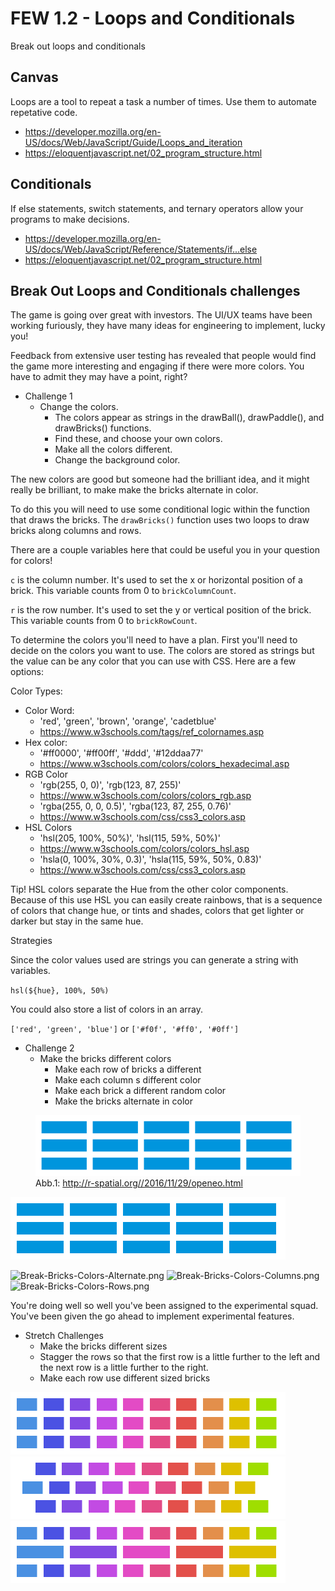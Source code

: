 # FEW 1.2 - Loops and Conditionals

Break out loops and conditionals

## Canvas 

Loops are a tool to repeat a task a number of times. 
Use them to automate repetative code. 

- https://developer.mozilla.org/en-US/docs/Web/JavaScript/Guide/Loops_and_iteration
- https://eloquentjavascript.net/02_program_structure.html

## Conditionals 

If else statements, switch statements, and ternary operators allow your programs to make decisions. 

- https://developer.mozilla.org/en-US/docs/Web/JavaScript/Reference/Statements/if...else
- https://eloquentjavascript.net/02_program_structure.html

## Break Out Loops and Conditionals challenges 

The game is going over great with investors. The UI/UX teams have been working furiously, they have many ideas for engineering to implement, lucky you!

Feedback from extensive user testing has revealed that people would find the game more interesting and engaging if there were more colors. You have to admit they may have a point, right?

- Challenge 1
  - Change the colors. 
    - The colors appear as strings in the drawBall(), drawPaddle(), and drawBricks() functions. 
    - Find these, and choose your own colors. 
    - Make all the colors different.
    - Change the background color. 

The new colors are good but someone had the brilliant idea, and it might really be brilliant, to make make the bricks alternate in color. 

To do this you will need to use some conditional logic within the function that draws the bricks. The `drawBricks()` function uses two loops to draw bricks along columns and rows. 

There are a couple variables here that could be useful you in your question for colors!

`c` is the column number. It's used to set the x or horizontal position of a brick. This variable counts from 0 to `brickColumnCount`. 

`r` is the row number. It's used to set the y or vertical position of the brick. This variable counts from 0 to `brickRowCount`. 

To determine the colors you'll need to have a plan. First you'll need to decide on the colors you want to use. The colors are stored as strings but the value can be any color that you can use with CSS. Here are a few options: 

Color Types: 

- Color Word: 
  - 'red', 'green', 'brown', 'orange', 'cadetblue'
  - https://www.w3schools.com/tags/ref_colornames.asp
- Hex color: 
  - '#ff0000', '#ff00ff', '#ddd', '#12ddaa77'
  - https://www.w3schools.com/colors/colors_hexadecimal.asp
- RGB Color
  - 'rgb(255, 0, 0)', 'rgb(123, 87, 255)'
  - https://www.w3schools.com/colors/colors_rgb.asp
  - 'rgba(255, 0, 0, 0.5)', 'rgba(123, 87, 255, 0.76)'
  - https://www.w3schools.com/css/css3_colors.asp
- HSL Colors
  - 'hsl(205, 100%, 50%)', 'hsl(115, 59%, 50%)'
  - https://www.w3schools.com/colors/colors_hsl.asp
  - 'hsla(0, 100%, 30%, 0.3)', 'hsla(115, 59%, 50%, 0.83)'
  - https://www.w3schools.com/css/css3_colors.asp

Tip! HSL colors separate the Hue from the other color components. Because of this use HSL you can easily create rainbows, that is a sequence of colors that change hue, or tints and shades, colors that get lighter or darker but stay in the same hue. 

Strategies

Since the color values used are strings you can generate a string with variables. 

`hsl(${hue}, 100%, 50%)`

You could also store a list of colors in an array. 

`['red', 'green', 'blue']` or `['#f0f', '#ff0', '#0ff']`

- Challenge 2 
  - Make the bricks different colors
    - Make each row of bricks a different
    - Make each column s different color
    - Make each brick a different random color
    - Make the bricks alternate in color
    
    
<figure>
    <img src='Break-Bricks-Colors.png' />
    <figcaption> Abb.1: <a href= "http://r-spatial.org//2016/11/29/openeo.html">http://r-spatial.org//2016/11/29/openeo.html </a> 
    </figcaption>
</figure>


![Break-Bricks-Colors.png](Break-Bricks-Colors.png)


![Break-Bricks-Colors-Alternate.png](Break-Bricks-Colors-Alternate.png)
![Break-Bricks-Colors-Columns.png](Break-Bricks-Colors-Columns.png)
![Break-Bricks-Colors-Rows.png](Break-Bricks-Colors-Rows.png)

You're doing well so well you've been assigned to the experimental squad. You've been given the go ahead to implement experimental features. 

- Stretch Challenges 
  - Make the bricks different sizes
  - Stagger the rows so that the first row is a little further to the left and the next row is a little further to the right. 
  - Make each row use different sized bricks
  
![Break-Out-Bricks-sizes.png](Break-Out-Bricks-sizes.png)
![Break-Out-Bricks-sizes-2.png](Break-Out-Bricks-sizes-2.png)
![Break-Out-Bricks-sizes-3.png](Break-Out-Bricks-sizes-3.png)



